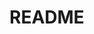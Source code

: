 # README

<!-- アプリケーション名
Mebooks

アプリケーション概要
snsなどで見つけた服などを画像検索などで見つけやすくなど
自分のファッションスタイルをシェアしたり、他人の投稿を見たりするためのアプリ

URL
デプロイ済みのURLを記述しましょう。デプロイが済んでいない場合は、デプロイ次第記述しましょう。

テスト用アカウント
ログイン機能等を実装した場合は、記述しましょう。またBasic認証等を設けている場合は、そのID/Passも記述しましょう。

利用方法
このアプリケーションの利用方法を説明しましょう

目指した課題解決
 オシャレ好きな人のキーワード検索ではすぐヒットしないなど、ブランドごとのアプリでそれぞれの服を見るから管理しにくい課題
+a : ファッションが詳しくない人が自分と近い体型の人がどのような物を身につけているか知りたい課題

洗い出した要件
スプレッドシートにまとめた要件定義を、マークダウンで記述しなおしましょう。
| 優先度 | 機能            | 目的                       | 詳細                         | ストーリー(ユースケース)                   | 見積もり |
| ----- | -------------- | -------------------------- | --------------------------- | -------------------------------------- | ------- |
|   2   | ユーザー管理機能  | 投稿情報を管理しやすくするため | ユーザー登録機能、ログイン機能を | ・「ログイン」,「新規登録」ボタンをクリックす  |   3~    |
|       |                | セキュリティの向上のためです。 | 実装し個人アカウントを作成する   | れば情報記入画面へ移動                     |         |
|       |                |                           |                             | ・任意で体型などの記入                     |         |
|       |                |                           |                             | ・「ニックネーム」「氏名」フリガナ」「パスワー |         |
|       |                |                           |                             | ド」「Email」を入力すれば登録完了           |         |
|       |                |                           |                             | ※同じ「Email」は使用できない               |         |
|   3   | 画像検索機能     | キーワードや画像で検索できるよ | 入力されたキーワードの情報を     | ・キーワードを入力するフォームをトップページ上 |   6~    |
|       | 検索機能        | うにするためです。           | 検索可能にする。               | 部に表示する。                            |         |
|       |                |                           |                             | ・キーワードを含む情報を表示する。           |         |
|       |                |                           |                             | ・いつでも検索を実行できるように「ユーザー管理 |         |
|       |                |                           |                             | 画面」「新規投稿画面」以外全てのページに検索   |         |
|       |                |                           |                             | フォームを表示                            |         |
|       |                |                           |                             | ・できればsaveの欄のみに保存可能            |         |
|   1   | レコメンド機能   | 自分の体型などを入力し近い人の | 他に自分がどういうものが似合うか  | ・goodボタンや体型など記入されているユーザー  |   6~    |
|       |                | モノを効率よく知るためです。   | などを薦めてくれる。           | のみ閲覧ページにレコメンドされる。           |         |
|       |                |                           |                             | ・アクティブユーザーの数と投稿数が多いのが前提 |         |
|   1   | ユーザーフォロー  | ・気になるユーザーの情報だけを | ・そのユーザーの投稿を閲覧ページ  | ・誰かをフォローしているユーザーのみに閲覧ペ  |   6~    |
|       | 機能            | 効率よく知るためです。        | に表示する。                  | ージに表示                              |         |
|   2   | ボタン機能(good  | 必要な情報をまたみやすくしたり | 投稿に対して様々なアクションがで  | 閲覧ページにある投稿の・・・をクリックすると  |   3~    |
|       | ボタン,saveボタ  | 好みの系統をgoodボタンで判断  | きる。                        | アクションメニューが開きアクションを選択する。|         |
|       | ン,通報ボタン)   | し、レコメンドさせるためです。 |                              |                                        |         |
|   2   | 投稿機能         | 自分のファッションスタイル    | 指定の画像、タグなどを記入すれば  | ・下部のaddボタンをクリックすれば新規投稿    |   2~    |
|       |                | などを共有するためです。      | 投稿できる。                   | 画面へ移動                              |         |
|       |                |                           |                              | ・画像、タグ（ブランド名など）、etc...を入力 |         |
|       |                |                           |                              | し投稿完了                              |         |
|       |                |                           |                              | ・投稿された情報は閲覧（トップ）ページに最新  |         |
|       |                |                           |                              | の投稿から表示される。                    |         |

実装した機能についてのGIFと説明
実装した機能について、それぞれどのような特徴があるのか列挙しましょう。GIFを添えることで、イメージがしやすくなります。

実装予定の機能
ユーザー管理機能、画像検索機能・検索機能、レコメンド機能、ユーザーフォロー機能、ボタン機能(goodボタン,saveボタン,通報ボタンなど)、投稿機能 

データベース設計
ER図等を添付しましょう。

ローカルでの動作方法
git cloneしてから、ローカルで動作をさせるまでに必要なコマンドを記述しましょう。この時、アプリケーション開発に使用した環境を併記することを忘れないでください（パッケージやRubyのバージョンなど）。 -->
